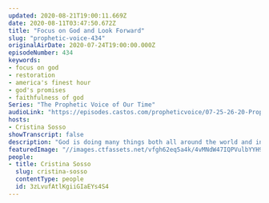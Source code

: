 ```yaml
---
updated: 2020-08-21T19:00:11.669Z
date: 2020-08-11T03:47:50.672Z
title: "Focus on God and Look Forward"
slug: "prophetic-voice-434"
originalAirDate: 2020-07-24T19:00:00.000Z
episodeNumber: 434
keywords:
- focus on god
- restoration
- america's finest hour
- god's promises
- faithfulness of god
Series: "The Prophetic Voice of Our Time"
audioLink: "https://episodes.castos.com/propheticvoice/07-25-26-20-Prophetic-Voice-of-our-Time-[mixdown]-01.mp3"
hosts:
- Cristina Sosso
showTranscript: false
description: "God is doing many things both all around the world and in your life. Focus on who God is. Do not dwell on the past, the negative or fear. Instead, focus on what God has promised and instructed you. He is a faithful God. We are in a time of restoration, we must move boldly now, before it is too late."
featuredImage: "//images.ctfassets.net/vfgh62eq5a4k/4vMNdW47IQPVulbYYH9rDh/931ab639e94a9b89a0a9e1c0b2ee41ae/pexels-gareth-davies-910411__1_.jpg"
people:
- title: Cristina Sosso
  slug: cristina-sosso
  contentType: people
  id: 3zLvufAtlKgiiGIaEYs4S4
---
```

